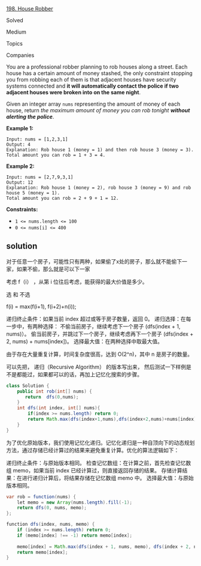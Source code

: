 [198. House Robber](https://leetcode.com/problems/house-robber/)

Solved

Medium



Topics

Companies

You are a professional robber planning to rob houses along a street. Each house has a certain amount of money stashed, the only constraint stopping you from robbing each of them is that adjacent houses have security systems connected and **it will automatically contact the police if two adjacent houses were broken into on the same night**.

Given an integer array `nums` representing the amount of money of each house, return *the maximum amount of money you can rob tonight **without alerting the police***.

 

**Example 1:**

```
Input: nums = [1,2,3,1]
Output: 4
Explanation: Rob house 1 (money = 1) and then rob house 3 (money = 3).
Total amount you can rob = 1 + 3 = 4.
```

**Example 2:**

```
Input: nums = [2,7,9,3,1]
Output: 12
Explanation: Rob house 1 (money = 2), rob house 3 (money = 9) and rob house 5 (money = 1).
Total amount you can rob = 2 + 9 + 1 = 12.
```

 

**Constraints:**

- `1 <= nums.length <= 100`
- `0 <= nums[i] <= 400`


## solution

对于任意一个房子，可能性只有两种，如果偷了x处的房子，那么就不能偷下一家，如果不偷，那么就是可以下一家

考虑 f（i） ，从第 i 位往后考虑，能获得的最大价值是多少。

选 和 不选

f(i) = max(f(i+1), f(i+2)+n(i)); 

递归终止条件：如果当前 index 超过或等于房子数量，返回 0。
递归选择：在每一步中，有两种选择：
不偷当前房子，继续考虑下一个房子 (dfs(index + 1, nums)）。
偷当前房子，并跳过下一个房子，继续考虑再下一个房子 (dfs(index + 2, nums) + nums[index])。
选择最大值：在两种选择中取最大值。

由于存在大量重复计算，时间复杂度很高，达到 O(2^n)，其中 n 是房子的数量。

可以先把， 递归（Recursive Algorithm） 的版本写出来，
然后测试一下样例是不是都能过，如果都可以的话，再加上记忆化搜索的步骤。

```java 
class Solution {
    public int rob(int[] nums) {
       return  dfs(0,nums);
    }
    int dfs(int index, int[] nums){
        if(index >= nums.length) return 0;
        return Math.max(dfs(index+1,nums),dfs(index+2,nums)+nums[index]);
    }
}
```

为了优化原始版本，我们使用记忆化递归。记忆化递归是一种自顶向下的动态规划方法，通过存储已经计算过的结果来避免重复计算。优化的算法逻辑如下：

递归终止条件：与原始版本相同。
检查记忆数组：在计算之前，首先检查记忆数组 memo，如果当前 index 已经计算过，则直接返回存储的结果。
存储计算结果：在进行递归计算后，将结果存储在记忆数组 memo 中。
选择最大值：与原始版本相同。

```java
var rob = function(nums) {
    let memo = new Array(nums.length).fill(-1);
    return dfs(0, nums, memo);
};

function dfs(index, nums, memo) {
    if (index >= nums.length) return 0;
    if (memo[index] !== -1) return memo[index];
    
    memo[index] = Math.max(dfs(index + 1, nums, memo), dfs(index + 2, nums, memo) + nums[index]);
    return memo[index];
}
```
